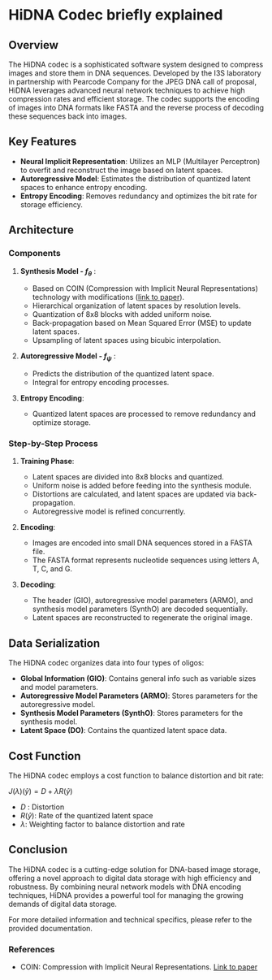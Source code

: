 # HiDNA Codec briefly explained

## Overview

The HiDNA codec is a sophisticated software system designed to compress images and store them in DNA sequences. Developed by the I3S laboratory in partnership with Pearcode Company for the JPEG DNA call of proposal, HiDNA leverages advanced neural network techniques to achieve high compression rates and efficient storage. The codec supports the encoding of images into DNA formats like FASTA and the reverse process of decoding these sequences back into images.

## Key Features

- **Neural Implicit Representation**: Utilizes an MLP (Multilayer Perceptron) to overfit and reconstruct the image based on latent spaces.
- **Autoregressive Model**: Estimates the distribution of quantized latent spaces to enhance entropy encoding.
- **Entropy Encoding**: Removes redundancy and optimizes the bit rate for storage efficiency.

## Architecture

### Components

1. **Synthesis Model - $f_\theta$** :
   - Based on COIN (Compression with Implicit Neural Representations) technology with modifications ([link to paper](https://arxiv.org/pdf/2103.03123)).
   - Hierarchical organization of latent spaces by resolution levels.
   - Quantization of 8x8 blocks with added uniform noise.
   - Back-propagation based on Mean Squared Error (MSE) to update latent spaces.
   - Upsampling of latent spaces using bicubic interpolation.

2. **Autoregressive Model - $f_{\psi}$** :
   - Predicts the distribution of the quantized latent space.
   - Integral for entropy encoding processes.

3. **Entropy Encoding**:
   - Quantized latent spaces are processed to remove redundancy and optimize storage.

### Step-by-Step Process

1. **Training Phase**:
   - Latent spaces are divided into 8x8 blocks and quantized.
   - Uniform noise is added before feeding into the synthesis module.
   - Distortions are calculated, and latent spaces are updated via back-propagation.
   - Autoregressive model is refined concurrently.

2. **Encoding**:
   - Images are encoded into small DNA sequences stored in a FASTA file.
   - The FASTA format represents nucleotide sequences using letters A, T, C, and G.

3. **Decoding**:
   - The header (GIO), autoregressive model parameters (ARMO), and synthesis model parameters (SynthO) are decoded sequentially.
   - Latent spaces are reconstructed to regenerate the original image.

## Data Serialization

The HiDNA codec organizes data into four types of oligos:
- **Global Information (GIO)**: Contains general info such as variable sizes and model parameters.
- **Autoregressive Model Parameters (ARMO)**: Stores parameters for the autoregressive model.
- **Synthesis Model Parameters (SynthO)**: Stores parameters for the synthesis model.
- **Latent Space (DO)**: Contains the quantized latent space data.

## Cost Function

The HiDNA codec employs a cost function to balance distortion and bit rate:

$J(\lambda)(ŷ) = D + \lambda R(ŷ)$
- $D$ : Distortion
- $R(ŷ)$: Rate of the quantized latent space
- $\lambda$: Weighting factor to balance distortion and rate

## Conclusion

The HiDNA codec is a cutting-edge solution for DNA-based image storage, offering a novel approach to digital data storage with high efficiency and robustness. By combining neural network models with DNA encoding techniques, HiDNA provides a powerful tool for managing the growing demands of digital data storage.

For more detailed information and technical specifics, please refer to the provided documentation.

### References

- COIN: Compression with Implicit Neural Representations. [Link to paper](https://arxiv.org/pdf/2103.03123)
